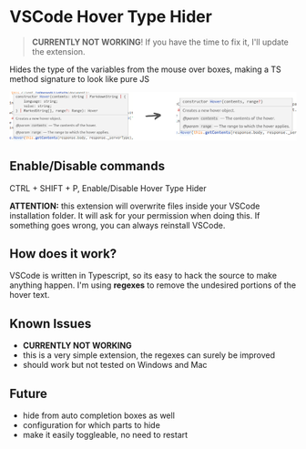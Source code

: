 # VSCode Hover Type Hider

> **CURRENTLY NOT WORKING**! If you have the time to fix it, I'll update the extension.

Hides the type of the variables from the mouse over boxes, making a TS method signature to look like pure JS

![before/after plugin](beforeAfter.png "before/after")


## Enable/Disable commands
CTRL + SHIFT + P, Enable/Disable Hover Type Hider


**ATTENTION:** this extension will overwrite files inside your VSCode installation folder. It will ask for your permission when doing this. If something goes wrong, you can always reinstall VSCode.


## How does it work?
VSCode is written in Typescript, so its easy to hack the source to make anything happen. I'm using **regexes** to remove the undesired portions of the hover text.


## Known Issues
- **CURRENTLY NOT WORKING**
- this is a very simple extension, the regexes can surely be improved
- should work but not tested on Windows and Mac


## Future
- hide from auto completion boxes as well
- configuration for which parts to hide
- make it easily toggleable, no need to restart
